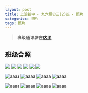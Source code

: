 ```yaml
---
layout: post
title: 上溪镇中 - 九六届初三(2)班 - 照片
categories: 照片
tags: 照片
---
```

> __班级通讯录在[这里](http://shangxi2ban.github.io/20140602-tongxunlu/)__

## 班级合照

<img src="/media/photo/all1.jpg" class="old" />

<img src="/media/photo/all1-name.jpg" class="old" />

<img src="/media/photo/all2.jpg" class="old" />

<img src="/media/photo/all3.jpg" class="old" />

<img src="/media/photo/all4.jpg" class="old" />

<img src="/media/photo/im4.jpg" class="old" />

![aaaa](/media/photo/im1.jpg)
![aaaa](/media/photo/im2.jpg)
![aaaa](/media/photo/im3.jpg)
![aaaa](/media/photo/im5.jpg)

![aaaa](/media/photo/wff.jpg)
![aaaa](/media/photo/lsl.jpg)
![aaaa](/media/photo/ljy.jpg)
![aaaa](/media/photo/n1.jpg)

